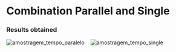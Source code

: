 # Combination Parallel and Single

### Results obtained 
    
  ![amostragem_tempo_paralelo](https://user-images.githubusercontent.com/80602315/185510699-57e26c52-f20a-478c-a137-5f23b131a73c.png) &nbsp;&nbsp; ![amostragem_tempo_single](https://user-images.githubusercontent.com/80602315/185510814-6e576a39-8e60-499d-80d6-786f43761d9f.png)


  

